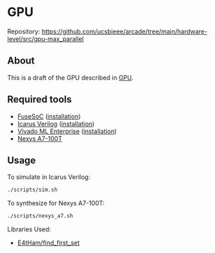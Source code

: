 
<!-- hardware-level/src/gpu-max_parallel/README.md -->

# GPU

Repository: <https://github.com/ucsbieee/arcade/tree/main/hardware-level/src/gpu-max_parallel>

## About

This is a draft of the GPU described in [GPU](https://arcade.ucsbieee.org/guides/gpu/).

## Required tools

* [FuseSoC](https://github.com/olofk/fusesoc) ([installation](https://fusesoc.readthedocs.io/en/stable/user/installation.html))
* [Icarus Verilog](http://iverilog.icarus.com/) ([installation](https://iverilog.fandom.com/wiki/Installation_Guide))
* [Vivado ML Enterprise](https://www.xilinx.com/products/design-tools/vivado.html) ([installation](https://www.xilinx.com/support/download.html))
* [Nexys A7-100T](https://store.digilentinc.com/nexys-a7-fpga-trainer-board-recommended-for-ece-curriculum/)

## Usage

To simulate in Icarus Verilog:

```bash
./scripts/sim.sh
```

To synthesize for Nexys A7-100T:

```bash
./scripts/nexys_a7.sh
```

Libraries Used:

* [E4tHam/find_first_set](https://github.com/E4tHam/find_first_set)
